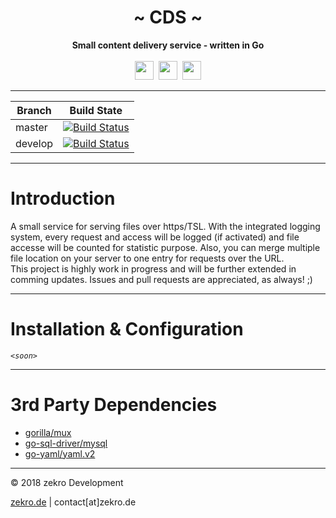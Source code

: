 <div align="center">
     <!-- <img src="https://zekro.de/src/go_chat_logo.png" width="400"/> -->
     <h1>~ CDS ~</h1>
     <strong>Small content delivery service - written in Go</strong><br><br>
     <img src="https://forthebadge.com/images/badges/made-with-go.svg" height="30" />&nbsp;
     <img src="https://forthebadge.com/images/badges/60-percent-of-the-time-works-every-time.svg" height="30" />&nbsp;
     <a href="https://zekro.de/discord"><img src="https://img.shields.io/discord/307084334198816769.svg?logo=discord&style=for-the-badge" height="30"></a>
</div>

---

Branch | Build State
-------|-------------
master | [![Build Status](https://travis-ci.org/zekroTJA/cds.svg?branch=master)](https://travis-ci.org/zekroTJA/cds)  
develop | [![Build Status](https://travis-ci.org/zekroTJA/cds.svg?branch=develop)](https://travis-ci.org/zekroTJA/cds)  

---

# Introduction

A small service for serving files over https/TSL. With the integrated logging system, every request and access will be logged (if activated) and file accesse will be counted for statistic purpose. Also, you can merge multiple file location on your server to one entry for requests over the URL.  
This project is highly work in progress and will be further extended in comming updates. Issues and pull requests are appreciated, as always! ;)

---

# Installation & Configuration

*`<soon>`*

---

# 3rd Party Dependencies

- [gorilla/mux](https://github.com/gorilla/mux)
- [go-sql-driver/mysql](https://github.com/go-sql-driver/mysql)
- [go-yaml/yaml.v2](https://github.com/go-yaml/yaml/tree/v2.2.1)

---

© 2018 zekro Development  

[zekro.de](https://zekro.de) | contact[at]zekro.de


